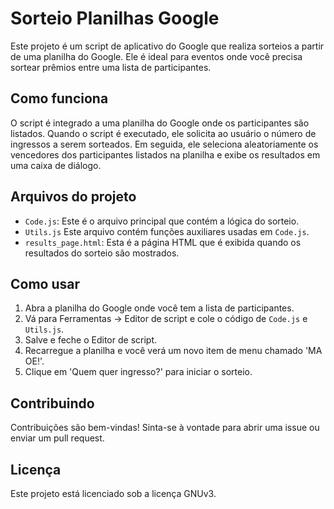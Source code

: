 # Sorteio Planilhas Google

Este projeto é um script de aplicativo do Google que realiza sorteios a partir de uma planilha do Google. Ele é ideal para eventos onde você precisa sortear prêmios entre uma lista de participantes.

## Como funciona

O script é integrado a uma planilha do Google onde os participantes são listados. Quando o script é executado, ele solicita ao usuário o número de ingressos a serem sorteados. Em seguida, ele seleciona aleatoriamente os vencedores dos participantes listados na planilha e exibe os resultados em uma caixa de diálogo.

## Arquivos do projeto

- `Code.js`: Este é o arquivo principal que contém a lógica do sorteio.
- `Utils.js` Este arquivo contém funções auxiliares usadas em `Code.js`.
- `results_page.html`: Esta é a página HTML que é exibida quando os resultados do sorteio são mostrados.

## Como usar

1. Abra a planilha do Google onde você tem a lista de participantes.
2. Vá para Ferramentas -> Editor de script e cole o código de `Code.js` e `Utils.js`.
3. Salve e feche o Editor de script.
4. Recarregue a planilha e você verá um novo item de menu chamado 'MA OE!'.
5. Clique em 'Quem quer ingresso?' para iniciar o sorteio.

## Contribuindo

Contribuições são bem-vindas! Sinta-se à vontade para abrir uma issue ou enviar um pull request.

## Licença

Este projeto está licenciado sob a licença GNUv3.
